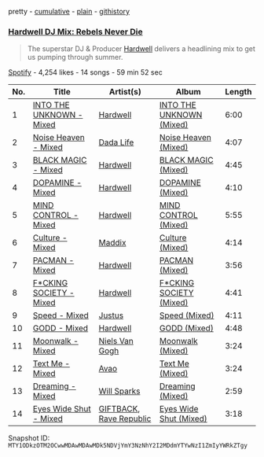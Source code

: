 pretty - [cumulative](/playlists/cumulative/37i9dQZF1DX2lrAgcmlOuE.md) - [plain](/playlists/plain/37i9dQZF1DX2lrAgcmlOuE) - [githistory](https://github.githistory.xyz/mackorone/spotify-playlist-archive/blob/main/playlists/plain/37i9dQZF1DX2lrAgcmlOuE)

### [Hardwell DJ Mix: Rebels Never Die ](https://open.spotify.com/playlist/37i9dQZF1DX2lrAgcmlOuE)

> The superstar DJ & Producer <a href="spotify:artist:6BrvowZBreEkXzJQMpL174">Hardwell</a> delivers a headlining mix to get us pumping through summer.

[Spotify](https://open.spotify.com/user/spotify) - 4,254 likes - 14 songs - 59 min 52 sec

| No. | Title | Artist(s) | Album | Length |
|---|---|---|---|---|
| 1 | [INTO THE UNKNOWN \- Mixed](https://open.spotify.com/track/2EwkpzJCTiN8lqubh0sXDx) | [Hardwell](https://open.spotify.com/artist/6BrvowZBreEkXzJQMpL174) | [INTO THE UNKNOWN \(Mixed\)](https://open.spotify.com/album/3hKmS1KnUvQXmwlgS9u4rF) | 6:00 |
| 2 | [Noise Heaven \- Mixed](https://open.spotify.com/track/0MYBTLWAjX3oeDhbTD5nnN) | [Dada Life](https://open.spotify.com/artist/00sAT5YX8W3xNd1EuqyHw9) | [Noise Heaven \(Mixed\)](https://open.spotify.com/album/27OcF365GU39M8VtWuQK1j) | 4:07 |
| 3 | [BLACK MAGIC \- Mixed](https://open.spotify.com/track/2DDDJcNCwGUkGa1Ar7NRHE) | [Hardwell](https://open.spotify.com/artist/6BrvowZBreEkXzJQMpL174) | [BLACK MAGIC \(Mixed\)](https://open.spotify.com/album/4VyNuWZV2bIcp03DeAjInp) | 4:45 |
| 4 | [DOPAMINE \- Mixed](https://open.spotify.com/track/4d1C3QOP1RxqM1Bcbbm6xc) | [Hardwell](https://open.spotify.com/artist/6BrvowZBreEkXzJQMpL174) | [DOPAMINE \(Mixed\)](https://open.spotify.com/album/2g3bFARO22N8UXq2PXsXhX) | 4:10 |
| 5 | [MIND CONTROL \- Mixed](https://open.spotify.com/track/770wnMtYw8W7YHYSqJad9q) | [Hardwell](https://open.spotify.com/artist/6BrvowZBreEkXzJQMpL174) | [MIND CONTROL \(Mixed\)](https://open.spotify.com/album/6x4XxisGvANtYLibYf2ZJN) | 5:55 |
| 6 | [Culture \- Mixed](https://open.spotify.com/track/6mnNBSwxUzqm4FhmqN3BUj) | [Maddix](https://open.spotify.com/artist/0RMeG9M8QFzss9bAbq99KA) | [Culture \(Mixed\)](https://open.spotify.com/album/3ZPQpCgSDozDwx3kJCtrTz) | 4:14 |
| 7 | [PACMAN \- Mixed](https://open.spotify.com/track/2OWnpo6RtVVriL3ZETHBbw) | [Hardwell](https://open.spotify.com/artist/6BrvowZBreEkXzJQMpL174) | [PACMAN \(Mixed\)](https://open.spotify.com/album/3v7XFbLlCapdOVgNmromVK) | 3:56 |
| 8 | [F\*CKING SOCIETY \- Mixed](https://open.spotify.com/track/1YnVvmv7VyE0T5Cn3mlTjI) | [Hardwell](https://open.spotify.com/artist/6BrvowZBreEkXzJQMpL174) | [F\*CKING SOCIETY \(Mixed\)](https://open.spotify.com/album/5XpgESUmMSdGXWiVwv4MlR) | 4:41 |
| 9 | [Speed \- Mixed](https://open.spotify.com/track/7zjw1fBkjlXIhfkElk0nt6) | [Justus](https://open.spotify.com/artist/0iPzFfhXb2ilEodYsMoUX4) | [Speed \(Mixed\)](https://open.spotify.com/album/6kOyuY1wQrncsOzihoLJfg) | 4:11 |
| 10 | [GODD \- Mixed](https://open.spotify.com/track/6VoJmJZ1fDAljMfugJOnUC) | [Hardwell](https://open.spotify.com/artist/6BrvowZBreEkXzJQMpL174) | [GODD \(Mixed\)](https://open.spotify.com/album/2xBBaLVtu8vKM3blKBfEw0) | 4:48 |
| 11 | [Moonwalk \- Mixed](https://open.spotify.com/track/0zE2nrVAKSgVFv3NqYkSBW) | [Niels Van Gogh](https://open.spotify.com/artist/6L8Co7Voup4dISwbSl3owl) | [Moonwalk \(Mixed\)](https://open.spotify.com/album/1K89mfwdB1Jim3MqzDRm9Q) | 3:24 |
| 12 | [Text Me \- Mixed](https://open.spotify.com/track/4xNl2qxFnAWznM2dUW7uWT) | [Avao](https://open.spotify.com/artist/6bdAgX0KYeVKzqNhnARYBw) | [Text Me \(Mixed\)](https://open.spotify.com/album/6KPqE4Dc3wrNDEmwkp5Ha0) | 3:24 |
| 13 | [Dreaming \- Mixed](https://open.spotify.com/track/4aisBWmi2wJeb2OZl3zpV9) | [Will Sparks](https://open.spotify.com/artist/1u7OVFmWah4wQhOPIbUb8U) | [Dreaming \(Mixed\)](https://open.spotify.com/album/3TQUdOCRQkLw7vizXZ4P0S) | 2:59 |
| 14 | [Eyes Wide Shut \- Mixed](https://open.spotify.com/track/7CA0vPBKpOC1V0VtKYr7fl) | [GIFTBACK](https://open.spotify.com/artist/5xq3ihm7aONcolMTWXKltB), [Rave Republic](https://open.spotify.com/artist/751qvO4d3fNm3WkLvOS5Wa) | [Eyes Wide Shut \(Mixed\)](https://open.spotify.com/album/5nMQh9nqZxpO5yQ0mkfON3) | 3:18 |

Snapshot ID: `MTY1ODkzOTM2OCwwMDAwMDAwMDk5NDVjYmY3NzNhY2I2MDdmYTYwNzI1ZmIyYWRkZTgy`
